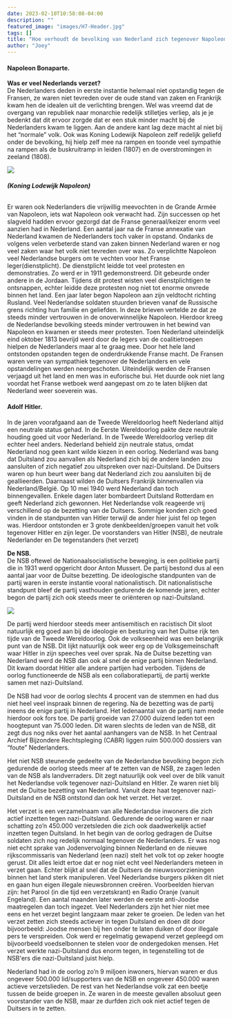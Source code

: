 ```yaml
---
date: 2023-02-10T10:58:08-04:00
description: ""
featured_image: "images/H7-Header.jpg"
tags: []
title: "Hoe verhoudt de bevolking van Nederland zich tegenover Napoleon en zijn troepen en in hoeverre is dit verschillend met Hitler en de Duitse troepen?"
author: "Joey"
---
```


#### Napoleon Bonaparte.  

**Was er veel Nederlands verzet?**  
De Nederlanders deden in eerste instantie helemaal niet opstandig tegen de Fransen, ze waren niet tevreden over de oude stand van zaken en Frankrijk kwam hen de idealen uit de verlichting brengen. Wel was vreemd dat de overgang van republiek naar monarchie redelijk stilletjes verliep, als je je bedenkt dat dit ervoor zorgde dat er een stuk minder macht bij de Nederlanders kwam te liggen. Aan de andere kant lag deze macht al niet bij het “normale” volk. Ook was Koning Lodewijk Napoleon zelf redelijk geliefd onder de bevolking, hij hielp zelf mee na rampen en toonde veel sympathie na rampen als de buskruitramp in leiden (1807) en de overstromingen in zeeland (1808).  

![](/images/H7-1.jpg)
###### **_(Koning Lodewijk Napoleon)_**  

Er waren ook Nederlanders die vrijwillig meevochten in de Grande Armée van Napoleon, iets wat Napoleon ook verwacht had.
Zijn successen op het slagveld hadden ervoor gezorgd dat de Franse generaal/keizer enorm veel aanzien had in Nederland.
Een aantal jaar na de Franse annexatie van Nederland kwamen de Nederlanders toch vaker in opstand. Ondanks de volgens velen verbeterde stand van zaken binnen Nederland waren er nog veel zaken waar het volk niet tevreden over was. Zo verplichtte Napoleon veel Nederlandse burgers om te vechten voor het Franse leger(dienstplicht). De dienstplicht leidde tot veel protesten en demonstraties. Zo werd er in 1911 gedemonstreerd. Dit gebeurde onder andere in de Jordaan. Tijdens dit protest wisten veel dienstplichtigen te ontsnappen, echter leidde deze protesten nog niet tot enorme onvrede binnen het land. 
Een jaar later begon Napoleon aan zijn veldtocht richting Rusland. Veel Nederlandse soldaten stuurden brieven vanaf de Russische grens richting hun familie en geliefden. In deze brieven vertelde ze dat ze steeds minder vertrouwen in de onoverwinnelijke Napoleon. Hierdoor kreeg de Nederlandse bevolking steeds minder vertrouwen in het bewind van Napoleon en kwamen er steeds meer protesten.  Toen Nederland uiteindelijk eind oktober 1813 bevrijd werd door de legers van de coalitietroepen hielpen de Nederlanders maar al te graag mee.
Door het hele land ontstonden opstanden tegen de onderdrukkende Franse macht.
De Fransen waren verre van sympathiek tegenover de Nederlanders en vele opstandelingen werden neergeschoten. Uiteindelijk werden de Fransen verjaagd uit het land en men was in euforische bui. Het duurde ook niet lang voordat het Franse wetboek werd aangepast om zo te laten blijken dat Nederland weer soeverein was.

#### Adolf Hitler.  
In de jaren voorafgaand aan de Tweede Wereldoorlog heeft Nederland altijd een neutrale status gehad. In de Eerste Wereldoorlog pakte deze neutrale houding goed uit voor Nederland. In de Tweede Wereldoorlog verliep dit echter heel anders. Nederland behield zijn neutrale status, omdat Nederland nog geen kant wilde kiezen in een oorlog. Nederland was bang dat Duitsland zou aanvallen als Nederland zich bij de andere landen zou aansluiten of zich negatief zou uitspreken over nazi-Duitsland. De Duitsers waren op hun beurt weer bang dat Nederland zich zou aansluiten bij de geallieerden. Daarnaast wilden de Duitsers Frankrijk binnenvallen via Nederland/België. Op 10 mei 1940 werd Nederland dan toch binnengevallen. Enkele dagen later bombardeert Duitsland Rotterdam en geeft Nederland zich gewonnen. Het Nederlandse volk reageerde vrij verschillend op de bezetting van de Duitsers. Sommige konden zich goed vinden in de standpunten van Hitler terwijl de ander hier juist fel op tegen was. Hierdoor ontstonden er 3 grote denkbeelden/groepen vanuit het volk tegenover Hitler en zijn leger. De voorstanders van Hitler (NSB), de neutrale Nederlander en De tegenstanders (het verzet)

**De NSB.**  
De NSB oftewel de Nationaalsocialistische beweging, is een politieke partij die in 1931 werd opgericht door Anton Mussert. De partij bestond dus al een aantal jaar voor de Duitse bezetting. De ideologische standpunten van de partij waren in eerste instantie vooral nationalistisch. Dit nationalistische standpunt bleef de partij vasthouden gedurende de komende jaren, echter begon de partij zich ook steeds meer te oriënteren op nazi-Duitsland.  

![](/images/H7-2.jpg)  

 De partij werd hierdoor steeds meer antisemitisch en racistisch Dit sloot natuurlijk erg goed aan bij de ideologie en besturing van het Duitse rijk ten tijde van de Tweede Wereldoorlog. Ook de volkseenheid was een belangrijk punt van de NSB. Dit lijkt natuurlijk ook weer erg op de Volksgemeinschaft waar Hitler in zijn speeches veel over sprak. Na de Duitse bezetting van Nederland werd de NSB dan ook al snel de enige partij binnen Nederland. Dit kwam doordat Hitler alle andere partijen had verboden. Tijdens de oorlog functioneerde de NSB als een collaboratiepartij, de partij werkte samen met nazi-Duitsland.  

De NSB had voor de oorlog slechts 4 procent van de stemmen en had dus niet heel veel inspraak binnen de regering. Na de bezetting was de partij ineens de enige partij in Nederland. Het ledenaantal van de partij nam mede hierdoor ook fors toe. De partij groeide van 27.000 duizend leden tot een hoogtepunt van 75.000 leden. Dit waren slechts de leden van de NSB, dit zegt dus nog niks over het aantal aanhangers van de NSB. In het Centraal Archief Bijzondere Rechtspleging (CABR) liggen ruim 500.000 dossiers van “foute” Nederlanders.  

Het niet NSB steunende gedeelte van de Nederlandse bevolking begon zich gedurende de oorlog steeds meer af te zetten van de NSB, ze zagen leden van de NSB als landverraders. Dit zegt natuurlijk ook veel over de blik vanuit het Nederlandse volk tegenover nazi-Duitsland en Hitler. Ze waren niet blij met de Duitse bezetting van Nederland. Vanuit deze haat tegenover nazi-Duitsland en de NSB ontstond dan ook het verzet.
Het verzet.  

Het verzet is een verzamelnaam van alle Nederlandse inwoners die zich actief inzetten tegen nazi-Duitsland. Gedurende de oorlog waren er naar schatting zo’n 450.000 verzetsleden die zich ook daadwerkelijk actief inzetten tegen Duitsland. In het begin van de oorlog gedragen de Duitse soldaten zich nog redelijk normaal tegenover de Nederlanders. Er was nog niet echt sprake van Jodenvervolging binnen Nederland en de nieuwe rijkscommissaris van Nederland (een nazi) stelt het volk tot op zeker hoogte gerust. Dit alles leidt ertoe dat er nog niet echt veel Nederlanders meteen in verzet gaan. Echter blijkt al snel dat de Duitsers de nieuwsvoorzieningen binnen het land sterk manipuleren. Veel Nederlandse burgers pikken dit niet en gaan hun eigen illegale nieuwsbronnen creëren. Voorbeelden hiervan zijn: het Parool (in die tijd een verzetskrant) en Radio Oranje (vanuit Engeland). Een aantal maanden later werden de eerste anti-Joodse maatregelen dan toch ingezet. Veel Nederlanders zijn het hier niet mee eens en het verzet begint langzaam maar zeker te groeien. De leden van het verzet zetten zich steeds actiever in tegen Duitsland en doen dit door bijvoorbeeld: Joodse mensen bij hen onder te laten duiken of door illegale pers te verspreiden. Ook werd er regelmatig gewapend verzet gepleegd om bijvoorbeeld voedselbonnen te stelen voor de ondergedoken mensen. Het verzet werkte nazi-Duitsland dus enorm tegen, in tegenstelling tot de NSB'ers die nazi-Duitsland juist hielp.  

Nederland had in de oorlog zo’n 9 miljoen inwoners, hiervan waren er dus ongeveer 500.000 lid/supporters van de NSB en ongeveer 450.000 waren actieve verzetslieden. De rest van het Nederlandse volk zat een beetje tussen de beide groepen in. Ze waren in de meeste gevallen absoluut geen voorstander van de NSB, maar ze durfden zich ook niet actief tegen de Duitsers in te zetten.

 

